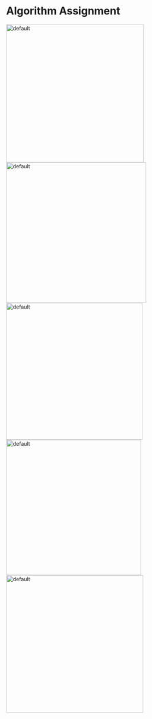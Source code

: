 # Algorithm Assignment
<div>
<img width="370" alt="default" src="https://user-images.githubusercontent.com/35494111/44080171-34663c2c-9fe6-11e8-81cc-7b93edfa72dd.PNG">
</div>
<img width="377" alt="default" src="https://user-images.githubusercontent.com/35494111/44080198-50977366-9fe6-11e8-9350-8d72dd52e30b.PNG">
<img width="367" alt="default" src="https://user-images.githubusercontent.com/35494111/44080301-99c7cc66-9fe6-11e8-830e-24429d1f43e3.PNG">

<img width="363" alt="default" src="https://user-images.githubusercontent.com/35494111/44080336-b3a2f8fe-9fe6-11e8-9b18-a561f5ad251b.PNG">
<img width="369" alt="default" src="https://user-images.githubusercontent.com/35494111/44080401-ded25c04-9fe6-11e8-9535-4c024e09f0e4.PNG">
